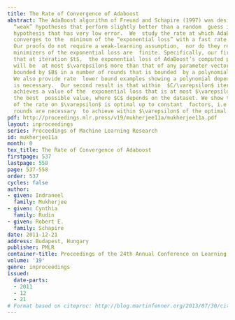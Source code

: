 ```yaml
---
title: The Rate of Convergence of Adaboost
abstract: The AdaBoost algorithm of Freund and Schapire (1997) was designed to combine  many
  “weak” hypotheses that perform slightly better than a random  guess into a “strong”
  hypothesis that has very low error.  We  study the rate at which AdaBoost iteratively
  converges to the  minimum of the “exponential loss” with a fast rate of  convergence.
  Our proofs do not require a weak-learning assumption,  nor do they require that
  minimizers of the exponential loss are  finite. Specifically, our first result shows
  that at iteration $t$,  the exponential loss of AdaBoost’s computed parameter vector
  will be  at most $\varepsilon$ more than that of any parameter vector of  $\ell_1$-norm
  bounded by $B$ in a number of rounds that is bounded  by a polynomial in $B$ and $1/\varepsilon$.
  We also provide rate  lower bound examples showing a polynomial dependence on these  parameters
  is necessary.  Our second result is that within  $C/\varepsilon$ iterations, AdaBoost
  achieves a value of the  exponential loss that is at most $\varepsilon$ more than
  the best  possible value, where $C$ depends on the dataset. We show that this  dependence
  of the rate on $\varepsilon$ is optimal up to constant  factors, i.e. at least $\Omega(1/\varepsilon)$
  rounds are necessary  to achieve within $\varepsilon$ of the optimal exponential loss.
pdf: http://proceedings.mlr.press/v19/mukherjee11a/mukherjee11a.pdf
layout: inproceedings
series: Proceedings of Machine Learning Research
id: mukherjee11a
month: 0
tex_title: The Rate of Convergence of Adaboost
firstpage: 537
lastpage: 558
page: 537-558
order: 537
cycles: false
author:
- given: Indraneel
  family: Mukherjee
- given: Cynthia
  family: Rudin
- given: Robert E.
  family: Schapire
date: 2011-12-21
address: Budapest, Hungary
publisher: PMLR
container-title: Proceedings of the 24th Annual Conference on Learning Theory
volume: '19'
genre: inproceedings
issued:
  date-parts:
  - 2011
  - 12
  - 21
# Format based on citeproc: http://blog.martinfenner.org/2013/07/30/citeproc-yaml-for-bibliographies/
---
```

